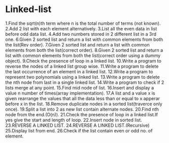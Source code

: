 # Linked-list

1.Find the sqrt(n)th term where n is the total number of terms (not known).
2.Add 2 list with each element alternatively.
3.List all the even data in list before odd data list.
4.Add two numbers stored in 2 different list in a 3rd one.
6.Given 2 sorted list and return a list with common elements from both the list(Rev order).
7.Given 2 sorted list and return a list with common elements from both the list(correct order).
8.Given 2 sorted list and return a list with common elements from both the list(correct order 
  using a dummy object).
9.Check the presence of loop in a linked list.
10.Write a program to reverse the nodes of a linked list group wise.
11.Write a program to delete the last occurrence of an element in a linked list.
12.Write a program to represent two polynomials using a linked list.
13.Write a program to delete the nth node from last in a single linked list.
14.Write a program to check if 2 lists merge at any point.
15.Find mid node of list.
16.Insert and display a value n number of times(array implementation).
17.A list and a value x is given rearrange the values that all the data less than or equal to 
   x apperar before x in the list.
18.Remove duplicate nodes in a sorted list(traverce only once).
19.Split a list into 2 as new list contain alternate nodes.
20.Find nth node from the end.(O(n)).
21.Check the presence of loop in a linked list.If yes give the start and length of loop.
22.Insert node in sorted list.
23.REVERSE A LINKED LIST.
24.REVERSE A LINKED LIST.(Recursive)
25.Display list from end.
26.Check if the list contain even or odd no. of element.